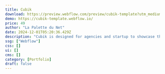 ```yaml
---
title: Cubik
download: https://preview.webflow.com/preview/cubik-template?utm_medium=preview_link&utm_source=designer&utm_content=cubik-template&preview=8483f774d24754a7b129f1a4eb4e42df&workflow=preview
demo: https://cubik-template.webflow.io/
price: 49
author: "La Palette du Net"
date: 2024-12-01T05:20:36.429Z
description: "Cubik is designed for agencies and startup to showcase their services and projects effectively. It features optimally constructed sections that highlight each aspect, making it easier to present their offerings and achievements."
ssg: ["Webflow"]
css: []
ui: []
cms: []
category: [Portfolio]
draft: false
---
```

